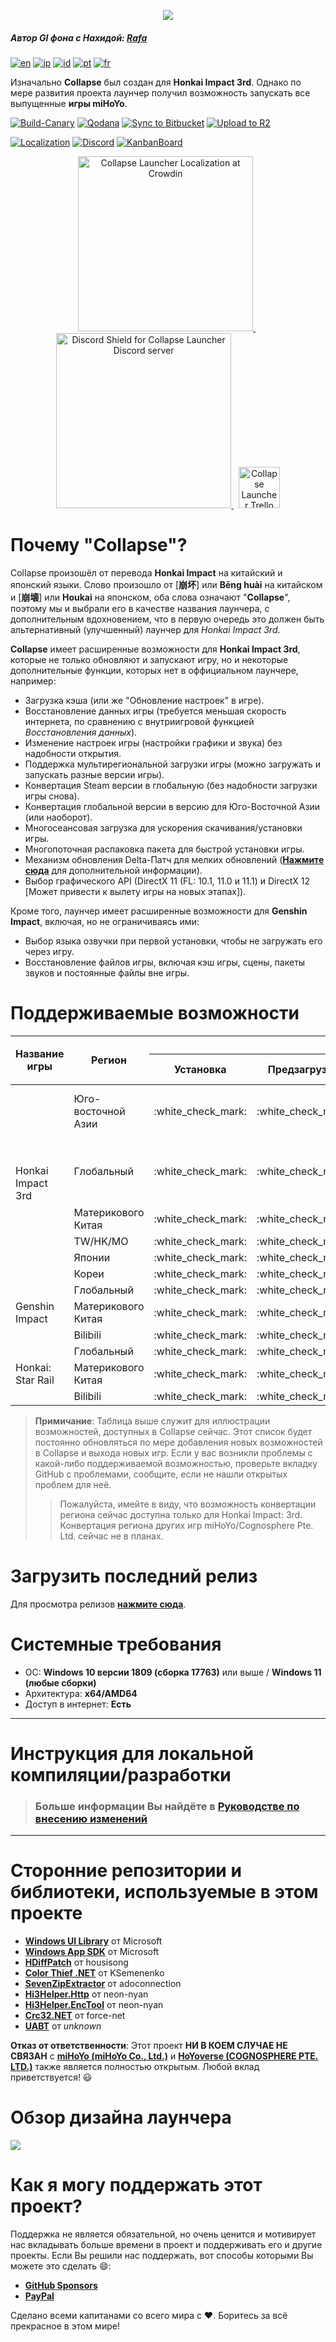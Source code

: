 <p align="center">
  <img src="https://raw.githubusercontent.com/neon-nyan/CollapseLauncher-Page/main/images/NewBannerv2_color.webp"/>
</p>

##### Автор GI фона с Нахидой: [Rafa](https://www.pixiv.net/en/users/3970196)

[![en](https://img.shields.io/badge/lang-en-red.svg)](https://github.com/neon-nyan/Collapse/blob/main/README.md) [![jp](https://img.shields.io/badge/lang-jp-red.svg)](https://github.com/neon-nyan/Collapse/blob/main/README.ja-jp.md) [![id](https://img.shields.io/badge/lang-id-red.svg)](https://github.com/neon-nyan/Collapse/blob/main/README.id-id.md) [![pt](https://img.shields.io/badge/lang-pt-red.svg)](https://github.com/neon-nyan/Collapse/blob/main/README.pt-pt.md) [![fr](https://img.shields.io/badge/lang-fr-red.svg)](https://github.com/neon-nyan/Collapse/blob/main/README.fr-fr.md)

Изначально **Collapse** был создан для **Honkai Impact 3rd**. Однако по мере развития проекта лаунчер получил возможность запускать все выпущенные **игры miHoYo**.

[![Build-Canary](https://github.com/neon-nyan/Collapse/actions/workflows/build.yml/badge.svg?branch=main)](https://github.com/neon-nyan/Collapse/actions/workflows/build.yml)
[![Qodana](https://github.com/CollapseLauncher/Collapse/actions/workflows/qodana-scan.yml/badge.svg)](https://github.com/CollapseLauncher/Collapse/actions/workflows/qodana-scan.yml)
[![Sync to Bitbucket](https://github.com/neon-nyan/CollapseLauncher-ReleaseRepo/actions/workflows/sync-to-bitbucket.yml/badge.svg)](https://github.com/neon-nyan/CollapseLauncher-ReleaseRepo/actions/workflows/sync-to-bitbucket.yml)
[![Upload to R2](https://github.com/neon-nyan/CollapseLauncher-ReleaseRepo/actions/workflows/upload-to-r2.yml/badge.svg)](https://github.com/neon-nyan/CollapseLauncher-ReleaseRepo/actions/workflows/upload-to-r2.yml)


[![Localization](https://img.shields.io/badge/Localization-Transifex-blue)](https://explore.transifex.com/collapse-launcher/collapse-mainapp/)
[![Discord](https://img.shields.io/badge/Join_Community-Discord-5865F2)](https://discord.gg/vJd2exaS7j)
[![KanbanBoard](https://img.shields.io/badge/Kanban_Board-Trello-white)](https://trello.com/b/rsqrnn15/collapse-launcher-tracker)

<p align="center">
    <a href="https://explore.transifex.com/collapse-launcher/collapse-mainapp/" target="_blank">
       <img src="https://upload.wikimedia.org/wikipedia/commons/f/f7/Transifex_logo.svg" alt="Collapse Launcher Localization at Crowdin" Width=280/>
	</a>
    &nbsp;
    <a href="https://discord.gg/vJd2exaS7j" target="_blank">
        <img src="https://discordapp.com/api/guilds/1116150300324139131/widget.png?style=banner2" alt="Discord Shield for Collapse Launcher Discord server" Width=280/>
    </a>
    &nbsp;
    <a href="https://trello.com/b/rsqrnn15/collapse-launcher-tracker" target="_blank">
        <img src="https://cdn.discordapp.com/attachments/593053443761897482/1137795596191797318/logo-gradient-white-trello.svg" alt="Collapse Launcher Trello board" Height=66/>
    </a>
</p>

# Почему "Collapse"?
Collapse произошёл от перевода **Honkai Impact** на китайский и японский языки. Слово произошло от [**崩坏**] или **Bēng huài** на китайском и [**崩壊**] или **Houkai** на японском, оба слова означают "**Collapse**", поэтому мы и выбрали его в качестве названия лаунчера, с дополнительным вдохновением, что в первую очередь это должен быть альтернативный (улучшенный) лаунчер для *Honkai Impact 3rd*.

**Collapse** имеет расширенные возможности для **Honkai Impact 3rd**, которые не только обновляют и запускают игру, но и некоторые дополнительные функции, которых нет в оффициальном лаунчере, например: 
* Загрузка кэша (или же "Обновление настроeк" в игре).
* Восстановление данных игры (требуется меньшая скорость интернета, по сравнению с внутриигровой функцией *Восстановления данных*).
* Изменение настроек игры (настройки графики и звука) без надобности открытия.
* Поддержка мультирегиональной загрузки игры (можно загружать и запускать разные версии игры).
* Конвертация Steam версии в глобальную (без надобности загрузки игры снова).
* Конвертация глобальной версии в версию для Юго-Восточной Азии (или наоборот).
* Многосеансовая загрузка для ускорения скачивания/установки игры.
* Многопоточная распаковка пакета для быстрой установки игры.
* Механизм обновления Delta-Патч для мелких обновлений ([**Нажмите сюда**](https://github.com/neon-nyan/CollapseLauncher/wiki/Update-Game-Region-with-Delta-Patch) для дополнительной информации).
* Выбор графического API (DirectX 11 (FL: 10.1, 11.0 и 11.1) и DirectX 12 [Может привести к вылету игры на новых этапах]).

Кроме того, лаунчер имеет расширенные возможности для **Genshin Impact**, включая, но не ограничиваясь ими:
* Выбор языка озвучки при первой установки, чтобы не загружать его через игру.
* Восстановление файлов игры, включая кэш игры, сцены, пакеты звуков и постоянные файлы вне игры.

# Поддерживаемые возможности 
<table>
  <thead>
    <tr>
      <th rowspan="2">Название игры</th>
      <th rowspan="2">Регион</th>
      <th colspan="7">Возможности</th>
    </tr>
    <tr>
      <th>Установка</th>
      <th>Предзагрузка</th>
      <th>Обновление</th>
      <th>Восстановление данных</th>
      <th>Обновление кэша</th>
      <th>Настройки игры</th>
      <th>Конвертация региона игры</th>
    </tr>
  </thead>
  <tbody>
    <tr>
      <td rowspan="6">Honkai Impact 3rd</td>
      <td>Юго-восточной Азии</td>
      <td>:white_check_mark:</td>
      <td>:white_check_mark:</td>
      <td>:white_check_mark: (Доступны обычные и Delta-патчи)</td>
      <td>:white_check_mark:</td>
      <td>:white_check_mark:</td>
      <td>:white_check_mark:</td>
      <td>:white_check_mark: <br> (Из ЮВА -&gt; глобальный) </td>
    </tr>
    <tr>
      <td>Глобальный</td>
      <td>:white_check_mark:</td>
      <td>:white_check_mark:</td>
      <td>:white_check_mark: (Доступны обычные и Delta-патчи)</td>
      <td>:white_check_mark:</td>
      <td>:white_check_mark:</td>
      <td>:white_check_mark:</td>
      <td>:white_check_mark: <br> (Из Steam -&gt; глобальный) <br> (из глобального -&gt; ЮВА) </td>
    </tr>
    <tr>
      <td>Материкового Китая</td>
      <td>:white_check_mark:</td>
      <td>:white_check_mark:</td>
      <td>:white_check_mark:</td>
      <td>:white_check_mark:</td>
      <td>:white_check_mark:</td>
      <td>:white_check_mark:</td>
      <td>Недоступно</td>
    </tr>
    <tr>
      <td>TW/HK/MO</td>
      <td>:white_check_mark:</td>
      <td>:white_check_mark:</td>
      <td>:white_check_mark:</td>
      <td>:white_check_mark:</td>
      <td>:white_check_mark:</td>
      <td>:white_check_mark:</td>
      <td>Недоступно</td>
    </tr>
    <tr>
      <td>Японии</td>
      <td>:white_check_mark:</td>
      <td>:white_check_mark:</td>
      <td>:white_check_mark:</td>
      <td>:white_check_mark:</td>
      <td>:white_check_mark:</td>
      <td>:white_check_mark:</td>
      <td>Недоступно</td>
    </tr>
    <tr>
      <td>Кореи</td>
      <td>:white_check_mark:</td>
      <td>:white_check_mark:</td>
      <td>:white_check_mark:</td>
      <td>:white_check_mark:</td>
      <td>:white_check_mark:</td>
      <td>:white_check_mark:</td>
      <td>Недоступно</td>
    </tr>
    <tr>
      <td rowspan="3">Genshin Impact</td>
      <td>Глобальный</td>
      <td>:white_check_mark:</td>
      <td>:white_check_mark:</td>
      <td>:white_check_mark:</td>
      <td>:white_check_mark:</td>
      <td>Недоступно</td>
      <td>:white_check_mark:</td>
      <td>Недоступно</td>
    </tr>
    <tr>
      <td>Материкового Китая</td>
      <td>:white_check_mark:</td>
      <td>:white_check_mark:</td>
      <td>:white_check_mark:</td>
      <td>:white_check_mark:</td>
      <td>Недоступно</td>
      <td>:white_check_mark:</td>
      <td>Недоступно</td>
    </tr>
    <tr>
      <td>Bilibili</td>
      <td>:white_check_mark:</td>
      <td>:white_check_mark:</td>
      <td>:white_check_mark:</td>
      <td>:white_check_mark:</td>
      <td>Недоступно</td>
      <td>:white_check_mark:</td>
      <td>Недоступно</td>
    </tr>
    <tr>
      <td rowspan="3">Honkai: Star Rail</td>
      <td>Глобальный</td>
      <td>:white_check_mark:</td>
      <td>:white_check_mark:</td>
      <td>:white_check_mark:</td>
      <td>:white_check_mark:</td>
      <td>:white_check_mark:</td>
      <td>:white_check_mark:</td>
      <td>Недоступно</td>
    </tr>
    <tr>
      <td>Материкового Китая</td>
      <td>:white_check_mark:</td>
      <td>:white_check_mark:</td>
      <td>:white_check_mark:</td>
      <td>:white_check_mark:</td>
      <td>:white_check_mark:</td>
      <td>:white_check_mark:</td>
      <td>Недоступно</td>
    </tr>
    <tr>
      <td>Bilibili</td>
      <td>:white_check_mark:</td>
      <td>:white_check_mark:</td>
      <td>:white_check_mark:</td>
      <td>:white_check_mark:</td>
      <td>:white_check_mark:</td>
      <td>:white_check_mark:</td>
      <td>Недоступно</td>
    </tr>
  </tbody>
</table>

> **Примичание**:
> Таблица выше служит для иллюстрации возможностей, доступных в Collapse сейчас. Этот список будет постоянно обновляться по мере добавления новых возможностей в Collapse и выхода новых игр. Если у вас возникли проблемы с какой-либо поддерживаемой возможностью, проверьте вкладку GitHub с проблемами, сообщите, если не нашли открытых проблем для неё.
> > Пожалуйста, имейте в виду, что возможность конвертации региона сейчас доступна только для Honkai Impact: 3rd. Конвертация региона других игр miHoYo/Cognosphere Pte. Ltd. сейчас не в планах.

# Загрузить последний релиз
Для просмотра релизов [**нажмите сюда**](https://github.com/neon-nyan/CollapseLauncher/releases).

# Системные требования
- ОС: **Windows 10 версии 1809 (сборка 17763)** или выше / **Windows 11 (любые сборки)**
- Архитектура: **x64/AMD64**
- Доступ в интернет: **Есть**

***

# Инструкция для локальной компиляции/разработки
> ### Больше информации Вы найдёте в [**Руководстве по внесению изменений**](https://github.com/neon-nyan/Collapse/blob/main/CONTRIBUTING.md)

***

# Сторонние репозитории и библиотеки, используемые в этом проекте
- [**Windows UI Library**](https://github.com/microsoft/microsoft-ui-xaml) от Microsoft
- [**Windows App SDK**](https://github.com/microsoft/WindowsAppSDK) от Microsoft
- [**HDiffPatch**](https://github.com/sisong/HDiffPatch) от housisong
- [**Color Thief .NET**](https://github.com/neon-nyan/ColorThief) от KSemenenko
- [**SevenZipExtractor**](https://github.com/neon-nyan/SevenZipExtractor) от adoconnection
- [**Hi3Helper.Http**](https://github.com/neon-nyan/Hi3Helper.Http) от neon-nyan
- [**Hi3Helper.EncTool**](https://github.com/neon-nyan/Hi3Helper.EncTool) от neon-nyan
- [**Crc32.NET**](https://github.com/neon-nyan/Crc32.NET) от force-net
- [**UABT**](https://github.com/neon-nyan/UABT) от _unknown_

**Отказ от ответственности**: Этот проект **НИ В КОЕМ СЛУЧАЕ НЕ СВЯЗАН** с [**miHoYo (miHoYo Co., Ltd.)**](https://www.mihoyo.com/) и [**HoYoverse (COGNOSPHERE PTE. LTD.)**](https://www.hoyoverse.com/en-us) также является полностью открытым. Любой вклад приветствуется! 😃

# Обзор дизайна лаунчера
![](https://raw.githubusercontent.com/neon-nyan/CollapseLauncher-Page/main/images/UI%20Overview%20RC2.webp)

# Как я могу поддержать этот проект?
Поддержка не является обязательной, но очень ценится и мотивирует нас вкладывать больше времени в проект и поддерживать его и другие проекты. Если Вы решили нас поддержать, вот способы которыми Вы можете это сделать :smile::
- **[GitHub Sponsors](https://github.com/sponsors/neon-nyan)**
- **[PayPal](https://paypal.me/neonnyan)**

Сделано всеми капитанами со всего мира с ❤️. Боритесь за всё прекрасное в этом мире!
